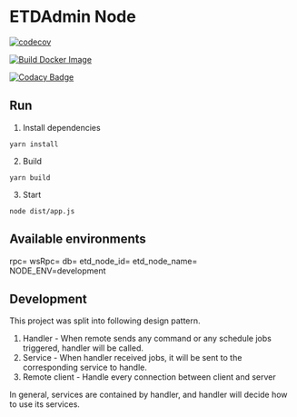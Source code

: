 # ETDAdmin Node

[![codecov](https://codecov.io/gh/etherdata-blockchain/etd-local-admin-node/branch/main/graph/badge.svg?token=LFQZNAJM31)](https://codecov.io/gh/etherdata-blockchain/etd-local-admin-node)

[![Build Docker Image](https://github.com/etherdata-blockchain/etd-local-admin-node/actions/workflows/build-stable-image.yml/badge.svg)](https://github.com/etherdata-blockchain/etd-local-admin-node/actions/workflows/build-stable-image.yml)

[![Codacy Badge](https://app.codacy.com/project/badge/Grade/6e6e3147a2ac48209a6bfcdd7066c7d1)](https://www.codacy.com/gh/etherdata-blockchain/etd-local-admin-node/dashboard?utm_source=github.com&amp;utm_medium=referral&amp;utm_content=etherdata-blockchain/etd-local-admin-node&amp;utm_campaign=Badge_Grade)

## Run

1. Install dependencies

```
yarn install
```

2. Build
```
yarn build
```

3. Start

```
node dist/app.js
```

## Available environments

rpc=
wsRpc=
db=
etd_node_id=
etd_node_name=
NODE_ENV=development

## Development

This project was split into following design pattern.

1. Handler - When remote sends any command or any schedule jobs triggered, handler will be called.
2. Service - When handler received jobs, it will be sent to the corresponding service to handle.
3. Remote client - Handle every connection between client and server

In general, services are contained by handler, and handler will decide how to use its services.
